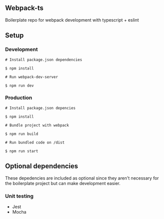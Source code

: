 ## Webpack-ts
Boilerplate repo for webpack development with typescript + eslint

## Setup

### Development

```
# Install package.json dependencies

$ npm install

# Run webpack-dev-server

$ npm run dev
```

### Production

```
# Install package.json depencies

$ npm install

# Bundle project with webpack

$ npm run build

# Run bundled code on /dist

$ npm run start
```

## Optional dependencies
These depedencies are included as optional since they aren't necessary for the boilerplate project but can make development easier.

### Unit testing

- Jest
- Mocha


